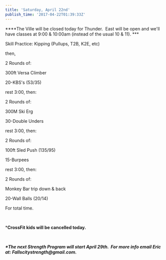 ```yaml
---
title: 'Saturday, April 22nd'
publish_time: '2017-04-22T01:39:33Z'
---
```


***\*The Ville will be closed today for Thunder.  East will be open and
we'll have classes at 9:00 & 10:00am (instead of the usual 10 & 11). ***

Skill Practice: Kipping (Pullups, T2B, K2E, etc)

then,

2 Rounds of:

300ft Versa Climber

20-KBS's (53/35)

rest 3:00, then:

2 Rounds of:

300M Ski Erg

30-Double Unders

rest 3:00, then:

2 Rounds of:

100ft Sled Push (135/95)

15-Burpees

rest 3:00, then:

2 Rounds of:

Monkey Bar trip down & back

20-Wall Balls (20/14)

For total time.

 

\***CrossFit kids will be cancelled today.**

 

***\*The next Strength Program will start April 29th.  For more info
email Eric at: Fallscitystrength\@gmail.com.***
